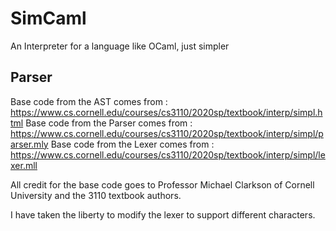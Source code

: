 # SimCaml
An Interpreter for a language like OCaml, just simpler

## Parser 
Base code from the AST comes from :
https://www.cs.cornell.edu/courses/cs3110/2020sp/textbook/interp/simpl.html
Base code from the Parser comes from : 
https://www.cs.cornell.edu/courses/cs3110/2020sp/textbook/interp/simpl/parser.mly
Base code from the Lexer comes from : 
https://www.cs.cornell.edu/courses/cs3110/2020sp/textbook/interp/simpl/lexer.mll

All credit for the base code goes to Professor Michael Clarkson of Cornell University
and the 3110 textbook authors. 

I have taken the liberty to modify the lexer to support different characters.
